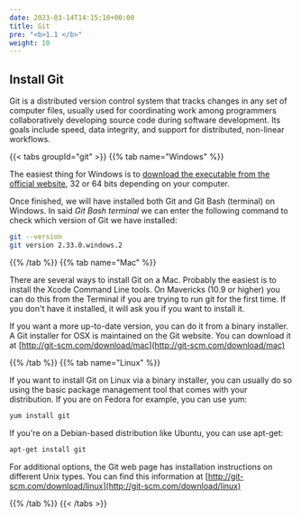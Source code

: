 ```yaml
---
date: 2023-03-14T14:15:10+00:00
title: Git
pre: "<b>1.1 </b>"
weight: 10
---
```


## Install Git

Git is a distributed version control system that tracks changes in any set of computer files, usually used for coordinating work among programmers collaboratively developing source code during software development. Its goals include speed, data integrity, and support for distributed, non-linear workflows.

{{< tabs groupId="git" >}}
{{% tab name="Windows" %}}

The easiest thing for Windows is to [download the executable from the official website](https://git-scm.com/download/win), 32 or 64 bits depending on your computer.

Once finished, we will have installed both Git and Git Bash (terminal) on Windows. In said *Git Bash terminal* we can enter the following command to check which version of Git we have installed:

```bash
git --version
git version 2.33.0.windows.2
```

{{% /tab %}}
{{% tab name="Mac" %}}

There are several ways to install Git on a Mac. Probably the easiest is to install the Xcode Command Line tools. On Mavericks (10.9 or higher) you can do this from the Terminal if you are trying to run git for the first time. If you don't have it installed, it will ask you if you want to install it.

If you want a more up-to-date version, you can do it from a binary installer. A Git installer for OSX is maintained on the Git website. You can download it at [http://git-scm.com/download/mac](http://git-scm.com/download/mac)

{{% /tab %}}
{{% tab name="Linux" %}}

If you want to install Git on Linux via a binary installer, you can usually do so using the basic package management tool that comes with your distribution. If you are on Fedora for example, you can use yum:

```bash
yum install git
```

If you're on a Debian-based distribution like Ubuntu, you can use apt-get:

```bash
apt-get install git
```

For additional options, the Git web page has installation instructions on different Unix types. You can find this information at [http://git-scm.com/download/linux](http://git-scm.com/download/linux)

{{% /tab %}}
{{< /tabs >}}